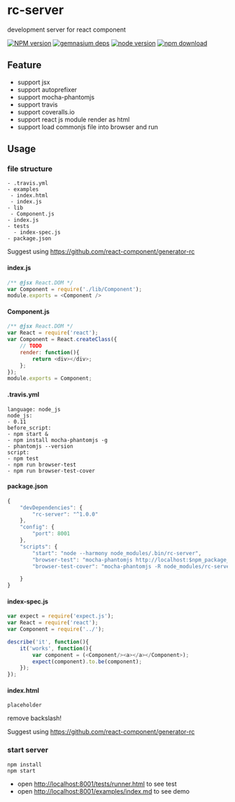 # rc-server

development server for react component

[![NPM version][npm-image]][npm-url]
[![gemnasium deps][gemnasium-image]][gemnasium-url]
[![node version][node-image]][node-url]
[![npm download][download-image]][download-url]

[npm-image]: http://img.shields.io/npm/v/rc-server.svg?style=flat-square
[npm-url]: http://npmjs.org/package/rc-server
[travis-image]: https://img.shields.io/travis/react-component/rc-server.svg?style=flat-square
[travis-url]: https://travis-ci.org/react-component/rc-server
[coveralls-image]: https://img.shields.io/coveralls/react-component/rc-server.svg?style=flat-square
[coveralls-url]: https://coveralls.io/r/react-component/rc-server?branch=master
[gemnasium-image]: http://img.shields.io/gemnasium/react-component/rc-server.svg?style=flat-square
[gemnasium-url]: https://gemnasium.com/react-component/rc-server
[node-image]: https://img.shields.io/badge/node.js-%3E=_0.11-green.svg?style=flat-square
[node-url]: http://nodejs.org/download/
[download-image]: https://img.shields.io/npm/dm/rc-server.svg?style=flat-square
[download-url]: https://npmjs.org/package/rc-server

## Feature

* support jsx
* support autoprefixer
* support mocha-phantomjs
* support travis
* support coveralls.io
* support react js module render as html
* support load commonjs file into browser and run


## Usage

### file structure

```
- .travis.yml
- examples
 - index.html
 - index.js
- lib
 - Component.js
- index.js
- tests
  - index-spec.js
- package.json
```

Suggest using https://github.com/react-component/generator-rc

#### index.js

```js
/** @jsx React.DOM */
var Component = require('./lib/Component');
module.exports = <Component />
```

#### Component.js

```js
/** @jsx React.DOM */
var React = require('react');
var Component = React.createClass({
    // TODO
    render: function(){
        return <div></div>;
    };
});
module.exports = Component;
```

#### .travis.yml

```
language: node_js
node_js:
- 0.11
before_script:
- npm start &
- npm install mocha-phantomjs -g
- phantomjs --version
script:
- npm test
- npm run browser-test
- npm run browser-test-cover
```

#### package.json

```js
{
    "devDependencies": {
        "rc-server": "^1.0.0"
    },
    "config": {
        "port": 8001
    },
    "scripts": {
        "start": "node --harmony node_modules/.bin/rc-server",
        "browser-test": "mocha-phantomjs http://localhost:$npm_package_config_port/tests/runner.html",
        "browser-test-cover": "mocha-phantomjs -R node_modules/rc-server/node_modules/node-jscover/lib/reporters/mocha/console http://localhost:$npm_package_config_port/tests/runner.html?coverage"

    }
}
```

#### index-spec.js

```js
var expect = require('expect.js');
var React = require('react');
var Component = require('../');

describe('it', function(){
    it('works', function(){
        var component = (<Component/><a></a></Component>);
        expect(component).to.be(component);
    });
});
```

#### index.html

```
placeholder
```

remove backslash!

Suggest using https://github.com/react-component/generator-rc

### start server

```
npm install
npm start
```

* open [http://localhost:8001/tests/runner.html](http://localhost:8001/tests/runner.html) to see test
* open [http://localhost:8001/examples/index.md](http://localhost:8001/examples/index.html) to see demo